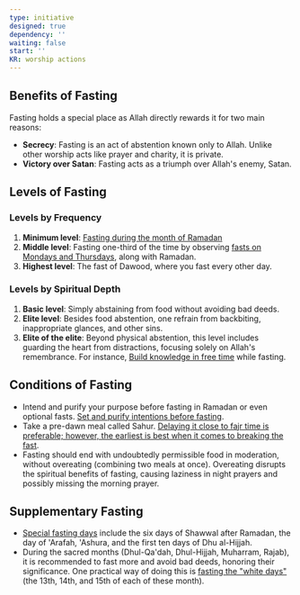 ```yaml
---
type: initiative
designed: true
dependency: ''
waiting: false
start: ''
KR: worship actions
---
```


## Benefits of Fasting

Fasting holds a special place as Allah directly rewards it for two main reasons:

* **Secrecy**: Fasting is an act of abstention known only to Allah. Unlike other worship acts like prayer and charity, it is private.
* **Victory over Satan**: Fasting acts as a triumph over Allah's enemy, Satan.

## Levels of Fasting

### Levels by Frequency

1. **Minimum level**: [Fasting during the month of Ramadan](Processes/Fast%20during%20the%20month%20of%20Ramadan.md)
2. **Middle level**: Fasting one-third of the time by observing [fasts on Mondays and Thursdays](Processes/Fast%20on%20mondays%20and%20thursdays.md), along with Ramadan.
3. **Highest level**: The fast of Dawood, where you fast every other day.

### Levels by Spiritual Depth

1. **Basic level**: Simply abstaining from food without avoiding bad deeds.
2. **Elite level**: Besides food abstention, one refrain from backbiting, inappropriate glances, and other sins.
3. **Elite of the elite**: Beyond physical abstention, this level includes guarding the heart from distractions, focusing solely on Allah's remembrance. For instance, [Build knowledge in free time](Processes/Build%20knowledge%20in%20free%20time.md) while fasting.

## Conditions of Fasting

* Intend and purify your purpose before fasting in Ramadan or even optional fasts. [Set and purify intentions before fasting](Processes/Make%20suhoor%20late%20and%20brake%20fast%20early.md).
* Take a pre-dawn meal called Sahur. [Delaying it close to fajr time is preferable; however, the earliest is best when it comes to breaking the fast](Processes/Make%20suhoor%20late%20and%20brake%20fast%20early.md).
* Fasting should end with undoubtedly permissible food in moderation, without overeating (combining two meals at once). Overeating disrupts the spiritual benefits of fasting, causing laziness in night prayers and possibly missing the morning prayer.

## Supplementary Fasting

* [Special fasting days](Processes/Fast%20special%20days.md) include the six days of Shawwal after Ramadan, the day of 'Arafah, 'Ashura, and the first ten days of Dhu al-Hijjah.
* During the sacred months (Dhul-Qa'dah, Dhul-Hijjah, Muharram, Rajab), it is recommended to fast more and avoid bad deeds, honoring their significance. One practical way of doing this is [fasting the "white days"](Processes/Fast%20bid%20days.md) (the 13th, 14th, and 15th of each of these month).
